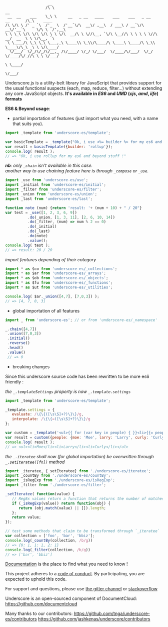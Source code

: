                        __
                      /\ \                                                         __
     __  __    ___    \_\ \     __   _ __   ____    ___    ___   _ __    __       /\_\    ____
    /\ \/\ \ /' _ `\  /'_  \  /'__`\/\  __\/ ,__\  / ___\ / __`\/\  __\/'__`\     \/\ \  /',__\
    \ \ \_\ \/\ \/\ \/\ \ \ \/\  __/\ \ \//\__, `\/\ \__//\ \ \ \ \ \//\  __/  __  \ \ \/\__, `\
     \ \____/\ \_\ \_\ \___,_\ \____\\ \_\\/\____/\ \____\ \____/\ \_\\ \____\/\_\ _\ \ \/\____/
      \/___/  \/_/\/_/\/__,_ /\/____/ \/_/ \/___/  \/____/\/___/  \/_/ \/____/\/_//\ \_\ \/___/
                                                                                  \ \____/
                                                                                   \/___/

Underscore.js is a utility-belt library for JavaScript that provides
support for the usual functional suspects (each, map, reduce, filter...)
without extending any core JavaScript objects. 
**It's available in _ES6_ and _UMD_ (_cjs_, _amd_, _iife_) formats**

**ES6 & Beyond usage**:

- partial importation of features (just import what you need, with a name that suits you).

 ```js
import _template from 'underscore-es/template';

 var basicTemplate = _template("Ok, i use <%= builder %> for my es6 and beyond stuff !");
 var result = basicTemplate({builder: 'rollup'});
 console.log( result ); 
 // => "Ok, i use rollup for my es6 and beyond stuff !"
 ```
 *__nb__: only `_chain` isn't available in this case.* <br/> 
 *another way to use chaining feature here is through `_compose` or `_use`.*
 ```js
 import _use from 'underscore-es/use';
 import _initial from 'underscore-es/initial';
 import _filter from 'underscore-es/filter';
 import _union from 'underscore-es/union';
 import _last from 'underscore-es/last';

 function note (num) {return 'result: '+ (num + 10) + " / 20"}
 var test = _use([1, 2, 3, 6, 9])
           .do(_union, [1, 3, 11], [2, 6, 10, 14])
           .do(_filter, (num) => num % 2 == 0)
           .do(_initial)
           .do(_last)
           .do(note)
           .value();
 console.log( test );
 // => result: 20 / 20
 ```
 
 *import features depending of their category*
 ```js
 import * as $co from 'underscore-es/_collections';
 import * as $ar from 'underscore-es/_arrays';
 import * as $ob from 'underscore-es/_objects';
 import * as $fu from 'underscore-es/_functions';
 import * as $ut from 'underscore-es/_utilities';
 
 console.log( $ar._union([4,7], [7,0,3]) );
 // => [4, 7, 0, 3]
 ```
 
- global importation of all features

 ```js
 import _ from 'underscore-es'; // or from 'underscore-es/_namespace'
 
 _.chain([4,7])
  .union([7,0,3])
  .initial()
  .reverse()
  .head()
  .value()
  // => 0
 ```
 
- breaking changes

 Since this underscore source code has been rewritten to be more es6 friendly :
 
 *the `_.templateSettings` property is now `_.template.settings`*
 
 ```js
 import _template from 'underscore-es/template';
 
 _template.settings = {
    evaluate: /\{\{([\s\S]+?)\}\}/g,
    interpolate: /\{\{=([\s\S]+?)\}\}/g
 };

 var custom = _template('<ul>{{ for (var key in people) { }}<li>{{= people[key] }}</li>{{ } }}</ul>');
 var result = custom({people: {moe: 'Moe', larry: 'Larry', curly: 'Curly'}});
 console.log( result );
 // => <ul><li>Moe</li><li>Larry</li><li>Curly</li></ul>
 ```
 *the `_.iteratee` shall now (for global importation) be overwritten through `_.setIteratee([fn])` method*
 ```js
 import _iteratee, {_setIteratee} from './underscore-es/iteratee';
 import _countBy from './underscore-es/countBy';
 import _isRegExp from './underscore-es/isRegExp';
 import _filter from './underscore-es/filter';
 
 _setIteratee( function(value) {
    // RegEx values return a function that returns the number of matches
    if (_isRegExp(value)) return function(obj) {
       return (obj.match(value) || []).length;
    };
    return value;
 });

 // test some methods that claim to be transformed through `_iteratee`
 var collection = ['foo', 'bar', 'bbiz'];
 console.log(_countBy(collection, /b/g))
 // => {0: 1, 1: 1, 2: 1}
 console.log(_filter(collection, /b/g))
 // => ['bar', 'bbiz']
 ```
 
[Documentation](https://tnga.github.io/underscore-es) is the place to find what you need to know !

This project adheres to a [code of conduct](CODE_OF_CONDUCT.md). By participating, you are expected to uphold this code.


For support and questions, please use
[the gitter channel](https://gitter.im/jashkenas/underscore)
or [stackoverflow](http://stackoverflow.com/search?q=underscore.js)

Underscore is an open-sourced component of DocumentCloud:
https://github.com/documentcloud

Many thanks to our contributors:
https://github.com/tnga/underscore-es/contributors
https://github.com/jashkenas/underscore/contributors
